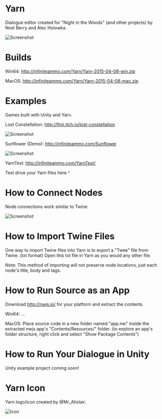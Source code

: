 # Yarn

Dialogue editor created for "Night in the Woods" (and other projects) by Noel Berry and Alec Holowka.

![Screenshot](http://infiniteammo.com/Yarn/Screenshot.jpg)

# Builds

Win64: http://infiniteammo.com/Yarn/Yarn-2015-04-08-win.zip

MacOS: http://infiniteammo.com/Yarn/Yarn-2015-04-08-mac.zip

# Examples

Games built with Unity and Yarn.

Lost Constellation: http://finji.itch.io/lost-constellation

![Screenshot](http://infiniteammo.com/Yarn/lost-constellation.jpg)

Sunflower (Demo): http://infiniteammo.com/Sunflower

![Screenshot](http://infiniteammo.com/Yarn/sunflower.jpg)

YarnTest: http://infiniteammo.com/YarnTest/  

Test drive your Yarn files here ^

# How to Connect Nodes

Node connections work similar to Twine.

![Screenshot](http://infiniteammo.com/Yarn/NodeConnections.jpg)

# How to Import Twine Files

One way to import Twine files into Yarn is to export a "Twee" file from Twine. (txt format) Open this txt file in Yarn as you would any other file.

Note: This method of importing will not preserve node locations, just each node's title, body and tags.

# How to Run Source as an App

Download http://nwjs.io/ for your platform and extract the contents.

Win64: ...

MacOS: Place source code in a new folder named "app.nw" inside the extracted nwjs.app's "Contents/Resources/" folder.
(to explore an app's folder structure, right click and select "Show Package Contents")

# How to Run Your Dialogue in Unity

Unity example project coming soon!

# Yarn Icon

Yarn logo/icon created by @Mr_Alistair.

![Icon](http://infiniteammo.com/Yarn/YarnIcon.png)
